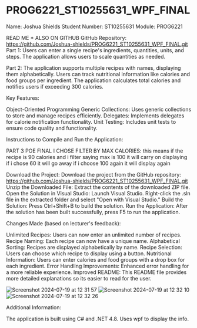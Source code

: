 # PROG6221_ST10255631_WPF_FINAL
Name: Joshua Shields
Student Number: ST10255631
Module: PROG6221

READ ME * ALSO ON GITHUB GitHub Repository: https://github.com/Joshua-shields/PROG6221_ST10255631_WPF_FINAL.git
Part 1: Users can enter a single recipe's ingredients, quantities, units, and steps. The application allows users to scale quantities as needed.

Part 2: The application supports multiple recipes with names, displaying them alphabetically. Users can track nutritional information like calories and food groups per ingredient. The application calculates total calories and notifies users if exceeding 300 calories.

Key Features:

Object-Oriented Programming
Generic Collections: Uses generic collections to store and manage recipes efficiently.
Delegates: Implements delegates for calorie notification functionality.
Unit Testing: Includes unit tests to ensure code quality and functionality.

Instructions to Compile and Run the Application:

PART 3 POE FINAL
I CHOSE FILTER BY MAX CALORIES: this means if the recipe is 90 calories and i filter saying max is 100 it will carry on displaying if i chose 60 it will go away if i choose 100 again it will display again 


Download the Project:
Download the project from the GitHub repository: https://github.com/Joshua-shields/PROG6221_ST10255631_WPF_FINAL.git
Unzip the Downloaded File:
Extract the contents of the downloaded ZIP file.
Open the Solution in Visual Studio:
Launch Visual Studio.
Right-click the .sln file in the extracted folder and select "Open with Visual Studio."
Build the Solution:
Press Ctrl+Shift+B to build the solution.
Run the Application:
After the solution has been built successfully, press F5 to run the application.

Changes Made (based on lecturer's feedback):

Unlimited Recipes: Users can now enter an unlimited number of recipes.
Recipe Naming: Each recipe can now have a unique name.
Alphabetical Sorting: Recipes are displayed alphabetically by name.
Recipe Selection: Users can choose which recipe to display using a button.
Nutritional Information: Users can enter calories and food groups with a drop box for each ingredient.
Error Handling Improvements: Enhanced error handling for a more reliable experience.
Improved README: This README file provides more detailed explanations so its easier to read for the user.

![Screenshot 2024-07-19 at 12 31 57](https://github.com/user-attachments/assets/9b8f1862-9d3c-4475-96be-b9a8974b7cb7)
![Screenshot 2024-07-19 at 12 32 10](https://github.com/user-attachments/assets/ec17edea-7042-4865-9e9c-23534f95b0b8)
![Screenshot 2024-07-19 at 12 32 26](https://github.com/user-attachments/assets/f7cf7699-83d4-4dd8-929a-2f55c0f6715c)



Additional Information:

The application is built using C# and .NET 4.8. Uses wpf to display the info.

